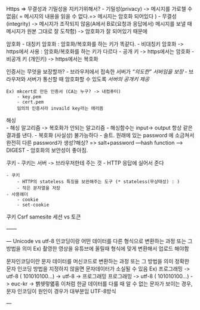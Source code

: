 Https 
=> 무결성과 기밀성을 지키기위해서?
		- 기밀성(privacy) -> 메시지를 가로챌 수 없음( = 메시지의 내용을 읽을 수 없다.=> 메시지는 암호화 되어있다 )
		- 무결성(integrity) -> 메시지가 조작되지 않음(A에서 B로(요청과 응답에서) 메시지를 보낼 때 메시지가 원본 그대로 잘 도착함) -> 암호화가 잘 되어있기 때문에

암호화 - 대칭키 암호화 : 암호화/복호화를 하는 키가 똑같다.
	    - 비대칭키 암호화 -> https에서 사용 : 암호화/복호화를 하는 키가 다르다
			- 공개 키 -> https에서는 암호화
			- 비공개 키 (개인키) -> https에서는 복호화

인증서는 무엇을 보장할까?
	- 브라우저에서 접속한 서버가 _“의도한” 서버임을 보장_
	- 브라우저와 서버가 통신할 때 암호화할 수 있도록 _서버의 공개키 제공_

	Ex) mkcert로 만든 인증서 (CA는 누구? -> 내컴퓨터)
		- key.pem
		- cert.pem
		임의의 인증서라 invaild key라는 에러뜸

해싱	
	- 해싱 알고리즘 -> 복호화가 안되는 알고리즘
		- 해싱함수는 input-> output 항상 같은 결과를 낸다.
		- 복호화 (사실상) 불가능하다
	- 솔트. 원래에 있는 password 에 소금쳐서 완전히 다른 password가 생성?해싱? => salt+password —hash function —> DIGEST
	- 암호화의 보안성이 좋아짐.

쿠키
	- 쿠키는 서버 -> 브라우저한테 주는 것
	- HTTP 응답에 실어서 준다
	
	- 쿠키
		- HTTP의 stateless 특징을 보완해주는 도구 (* stateless(무상태성) : )
		- 작은 문자열을 저장
	- 사용헤더
		- cookie
		- set-cookie

쿠키
Csrf samesite
세션 vs 토큰


——

—
Unicode vs utf-8
인코딩이랑 어떤 데이터를 다른 형식으로 변환하는 과정 또는 그 방법을 의미
Ex) 촬영한 영상을 유튜브에 올릴때 형식에 맞게 변환해서 업로드 해야함

문자인코딩이란 문자 데이터를 머신코드로 변환하는 과정 또는 그 방법을 의미
정확한 문자 인코딩 방법을 지정하지 않을면 문자데이터가 소실될 수 있음
Ex)	프로그래밍 -> utf-8 ( 101010100…) -> utf-8 -> 프로그래밍
	프로그래밍 -> utf-8 ( 101010100…) -> euc-kr -> 봵쉣렇옓횫
	이처럼 한글 데이터를 다룰 때 알 수 없는 문자가 보이는 경우, 문자 인코딩이 원인이 경우가 대부분임
UTF-8방식


—

